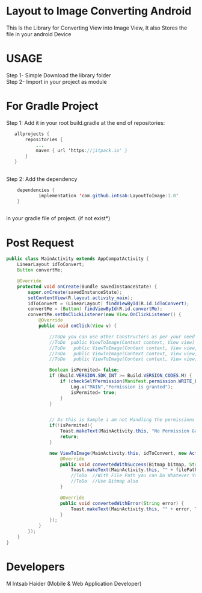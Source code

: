 # Layout to Image Converting Android
This Is the Library for Converting View into Image View, It also Stores the file in your android Device

<h1>USAGE</h1>
Step 1- Simple Download the library folder </br>
Step 2- Import in your project as module </br>
<h1> For Gradle Project</h1>
 Step 1: Add it in your root build.gradle at the end of repositories:
	
 ```java
    allprojects {
		repositories {
			...
			maven { url 'https://jitpack.io' }
		}
	}
    
```
Step 2: Add the dependency
   
```java
    dependencies {
	        implementation 'com.github.intsab:LayoutToImage:1.0'
	}
    
```
   in your gradle file of project. (if not exist*)</br>
<h1>Post Request</h1>

```java
public class MainActivity extends AppCompatActivity {
    LinearLayout idToConvert;
    Button convertMe;

    @Override
    protected void onCreate(Bundle savedInstanceState) {
        super.onCreate(savedInstanceState);
        setContentView(R.layout.activity_main);
        idToConvert = (LinearLayout) findViewById(R.id.idToConvert);
        convertMe = (Button) findViewById(R.id.convertMe);
        convertMe.setOnClickListener(new View.OnClickListener() {
            @Override
            public void onClick(View v) {

                //ToDo you can use other Constructors as per your need Like
                //ToDo  public ViewToImage(Context context, View view)
                //ToDo   public ViewToImage(Context context, View view, ActionListeners listeners)
                //ToDo   public ViewToImage(Context context, View view, String folderName, String fileName, ActionListeners listeners)
                //ToDo   public ViewToImage(Context context, View view, String fileName, ActionListeners listeners)

                Boolean isPermited= false;
                if (Build.VERSION.SDK_INT >= Build.VERSION_CODES.M) {
                    if (checkSelfPermission(Manifest.permission.WRITE_EXTERNAL_STORAGE) == PackageManager.PERMISSION_GRANTED) {
                        Log.v("MAIN","Permission is granted");
                        isPermited= true;
                    }
                }


                // As this is Sample i am not Handling the permissions properly
                if(!isPermited){
                    Toast.makeText(MainActivity.this, "No Permission Granted" , Toast.LENGTH_SHORT).show();
                    return;
                }

                new ViewToImage(MainActivity.this, idToConvert, new ActionListeners() {
                    @Override
                    public void convertedWithSuccess(Bitmap bitmap, String filePath) {
                        Toast.makeText(MainActivity.this, "" + filePath, Toast.LENGTH_SHORT).show();
                        //ToDo  //With File Path you can Do Whatever You want
                        //ToDo  //Use Bitmap also
                    }

                    @Override
                    public void convertedWithError(String error) {
                        Toast.makeText(MainActivity.this, "" + error, Toast.LENGTH_SHORT).show();
                    }
                });
            }
        });
    }
}

```


 <h1>Developers</h1>
 M Intsab Haider (Mobile & Web Application Developer)</br>
